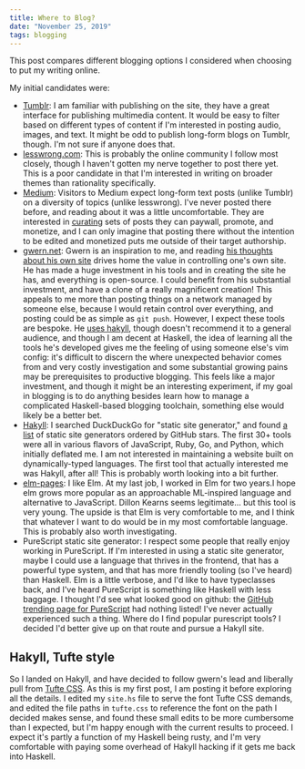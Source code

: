 ```yaml
---
title: Where to Blog?
date: "November 25, 2019"
tags: blogging
---
```

  
This post compares different blogging options I considered when choosing to put my writing online.

My initial candidates were:   
  
* [Tumblr](https://www.tumblr.com/): I am familiar with publishing on the site, they have a great interface for publishing multimedia content. It would be easy to filter based on different types of content if I'm interested in posting audio, images, and text. It might be odd to publish long-form blogs on Tumblr, though. I'm not sure if anyone does that.
* [lesswrong.com](https://www.lesswrong.com/): This is probably the online community I follow most closely, though I haven't gotten my nerve together to post there yet. This is a poor candidate in that I'm interested in writing on broader themes than rationality specifically.
* [Medium](https://medium.com/): Visitors to Medium expect long-form text posts (unlike Tumblr) on a diversity of topics (unlike lesswrong). I've never posted there before, and reading about it was a little uncomfortable. They are interested in [curating](https://help.medium.com/hc/en-us/sections/360003462873-Distribution) sets of posts they can paywall, promote, and monetize, and I can only imagine that posting there without the intention to be edited and monetized puts me outside of their target authorship.
* [gwern.net](https://www.gwern.net): Gwern is an inspiration to me, and reading [his thoughts about his own site](https://www.gwern.net/About#long-site) drives home the value in controlling one's own site. He has made a huge investment in his tools and in creating the site he has, and everything is open-source. I could benefit from his substantial investment, and have a clone of a really magnificent creation! This appeals to me more than posting things on a network managed by someone else, because I would retain control over everything, and posting could be as simple as `git push`. However, I expect these tools are bespoke. He [uses hakyll](https://www.gwern.net/About#tools), though doesn't recommend it to a general audience, and though I am decent at Haskell, the idea of learning all the tools he's developed gives me the feeling of using someone else's vim config: it's difficult to discern the where unexpected behavior comes from and very costly investigation and some substantial growing pains may be prerequisites to productive blogging. This feels like a major investment, and though it might be an interesting experiment, if my goal in blogging is to do anything besides learn how to manage a complicated Haskell-based blogging toolchain, something else would likely be a better bet.
* [Hakyll](https://github.com/jaspervdj/hakyll): I searched DuckDuckGo for "static site generator," and found [a list](https://www.staticgen.com/) of static site generators ordered by GitHub stars. The first 30+ tools were all in various flavors of JavaScript, Ruby, Go, and Python, which initially deflated me. I am not interested in maintaining a website built on dynamically-typed languages. The first tool that actually interested me was Hakyll, after all! This is probably worth looking into a bit further.
* [elm-pages](https://github.com/dillonkearns/elm-pages): I like Elm. At my last job, I worked in Elm for two years.I hope elm grows more popular as an approachable ML-inspired language and alternative to JavaScript. Dillon Kearns seems legitimate... but this tool is very young. The upside is that Elm is very comfortable to me, and I think that whatever I want to do would be in my most comfortable language. This is probably also worth investigating.
* PureScript static site generator: I respect some people that really enjoy working in PureScript. If I'm interested in using a static site generator, maybe I could use a language that thrives in the frontend, that has a powerful type system, and that has more friendly tooling (so I've heard) than Haskell. Elm is a little verbose, and I'd like to have typeclasses back, and I've heard PureScript is something like Haskell with less baggage. I thought I'd see what looked good on github: the [GitHub trending page for PureScript](https://github.com/trending/purescript) had nothing listed! I've never actually experienced such a thing. Where do I find popular purescript tools? I decided I'd better give up on that route and pursue a Hakyll site.

## Hakyll, Tufte style
So I landed on Hakyll, and have decided to follow gwern's lead and liberally pull from [Tufte CSS](https://edwardtufte.github.io/tufte-css/). As this is my first post, I am posting it before exploring all the details. I edited my `site.hs` file to serve the font Tufte CSS demands, and edited the file paths in `tufte.css` to reference the font on the path I decided makes sense, and found these small edits to be more cumbersome than I expected, but I'm happy enough with the current results to proceed. I expect it's partly a function of my Haskell being rusty, and I'm very comfortable with paying some overhead of Hakyll hacking if it gets me back into Haskell.
